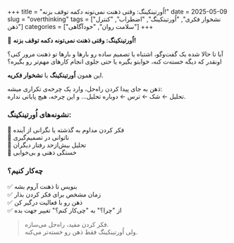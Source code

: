 +++
title = "اُورتینکینگ: وقتی ذهنت نمی‌تونه دکمه توقف بزنه!"
date = 2025-05-09
slug = "overthinking"
tags = ["نشخوار فکری", "اُورتینکینگ", "اضطراب", "کنترل ذهن"]
categories = ["سلامت روان", "خودآگاهی"]
+++

🔄 **اُورتینکینگ: وقتی ذهنت نمی‌تونه دکمه توقف بزنه!**

آیا تا حالا شده یک گفت‌وگو، اشتباه یا تصمیم ساده رو بارها و بارها تو ذهنت مرور کنی؟  
اونقدر که دیگه خسته‌ت کنه، خوابتو بگیره یا حتی جلوی انجام کارهای مهم‌تر رو بگیره؟

این همون **اُورتینکینگ** یا **نشخوار فکریه**.

ذهن به جای پیدا کردن راه‌حل، وارد یک چرخه‌ی تکراری میشه:  
تحلیل ← شک ← ترس ← دوباره تحلیل... و این چرخه، هیچ پایانی نداره.

### نشونه‌های اُورتینکینگ:
🔸 فکر کردن مداوم به گذشته یا نگرانی از آینده  
🔸 ناتوانی در تصمیم‌گیری  
🔸 تحلیل بیش‌ازحد رفتار دیگران  
🔸 خستگی ذهنی و بی‌خوابی

### چه‌کار کنیم؟
✅ بنویس تا ذهنت آروم بشه  
✅ زمان مشخص برای فکر کردن بذار  
✅ ذهن رو با فعالیت درگیر کن  
✅ از "چرا؟" به "چی‌کار کنم؟" تغییر جهت بده

> فکر کردن مفید، راه‌حل می‌سازه.  
> ولی اُورتینکینگ فقط ذهن رو خسته‌تر می‌کنه.
